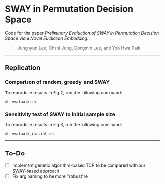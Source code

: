 # SWAY in Permutation Decision Space
Code for the paper *Preliminary Evaluation of SWAY in Permutation Decision Space via a Novel Euclidean Embedding*.
> Junghyun Lee, Chani Jung, Dongmin Lee, and Yoo Hwa Park
> 
> 
---
<!-- ## Instructions on running experiments
This has been tested successfully on the following test suites:
- flex
- grep
- gzip
- sed -->
## Replication

### Comparison of random, greedy, and SWAY
To reproduce results in Fig.2, run the following command:
```console
sh evaluate.sh
```

### Sensitivity test of SWAY to initial sample size
To reproduce results in Fig.3, run the following command:
```console
sh evaluate_initial.sh
```

---
## To-Do
- [ ] Implement genetic algorithm-based TCP to be compared with our SWAY-based approach
- [ ] Fix arg parsing to be more "robust"re